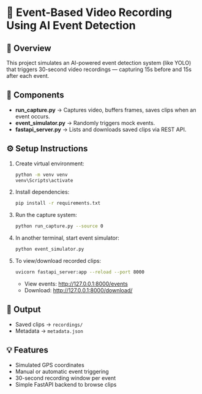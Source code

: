 # 🎯 Event-Based Video Recording Using AI Event Detection

## 🚀 Overview
This project simulates an AI-powered event detection system (like YOLO) that triggers 30-second video recordings — capturing 15s before and 15s after each event.

## 🧩 Components
- **run_capture.py** → Captures video, buffers frames, saves clips when an event occurs.
- **event_simulator.py** → Randomly triggers mock events.
- **fastapi_server.py** → Lists and downloads saved clips via REST API.

## ⚙️ Setup Instructions
1. Create virtual environment:
   ```bash
   python -m venv venv
   venv\Scripts\activate
   ```
2. Install dependencies:
   ```bash
   pip install -r requirements.txt
   ```
3. Run the capture system:
   ```bash
   python run_capture.py --source 0
   ```
4. In another terminal, start event simulator:
   ```bash
   python event_simulator.py
   ```
5. To view/download recorded clips:
   ```bash
   uvicorn fastapi_server:app --reload --port 8000
   ```
   - View events: http://127.0.0.1:8000/events
   - Download: http://127.0.0.1:8000/download/<filename>

## 📁 Output
- Saved clips → `recordings/`
- Metadata → `metadata.json`

## 💡 Features
- Simulated GPS coordinates
- Manual or automatic event triggering
- 30-second recording window per event
- Simple FastAPI backend to browse clips
